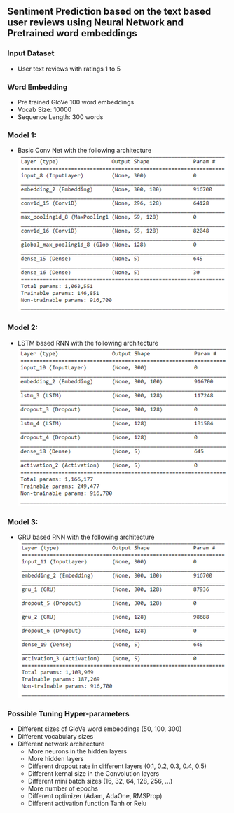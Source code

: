 ## Sentiment Prediction based on the text based user reviews using Neural Network and Pretrained word embeddings

### Input Dataset
* User text reviews with ratings 1 to 5

### Word Embedding
* Pre trained GloVe 100 word embeddings
* Vocab Size: 10000
* Sequence Length: 300 words

### Model 1:
* Basic Conv Net with the following architecture
![CNN](https://github.com/meavinash100/NNSentimentPred/blob/master/Conv%20Model%20Summary.PNG)
### Model 2:
* LSTM based RNN with the following architecture
![LSTM](https://github.com/meavinash100/NNSentimentPred/blob/master/LSTM%20RNN.PNG)
### Model 3:
* GRU based RNN with the following architecture
![GRU](https://github.com/meavinash100/NNSentimentPred/blob/master/GRU%20RNN.PNG)
### Possible Tuning Hyper-parameters 
* Different sizes of GloVe word embeddings (50, 100, 300)
* Different vocabulary sizes
* Different network architecture 
  * More neurons in the hidden layers
  * More hidden layers
  * Different dropout rate in different layers (0.1, 0.2, 0.3, 0.4, 0.5)
  * Different kernal size in the Convolution layers
  * Different mini batch sizes (16, 32, 64, 128, 256, ...)
  * More number of epochs 
  * Different optimizer (Adam, AdaOne, RMSProp)
  * Different activation function Tanh or Relu
  



